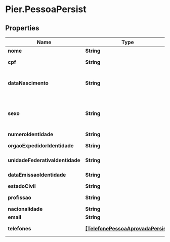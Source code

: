 # Pier.PessoaPersist

## Properties
Name | Type | Description | Notes
------------ | ------------- | ------------- | -------------
**nome** | **String** | Apresenta o Nome do Socio | 
**cpf** | **String** | N\u00C3\u00BAmero do CPF, quando PF. | [optional] 
**dataNascimento** | **String** | Data de Nascimento da Pessoa, quando PF, ou a Data de Abertura da Empresa, quando PJ. Essa data deve ser informada no formato aaaa-MM-dd. | [optional] 
**sexo** | **String** | C\u00C3\u00B3digo de identifica\u00C3\u00A7\u00C3\u00A3o do sexo da Pessoa, quando PF, sendo: (\&quot;M\&quot;: Masculino), (\&quot;F\&quot;: Feminino). | [optional] 
**numeroIdentidade** | **String** | N\u00C3\u00BAmero da Identidade. | [optional] 
**orgaoExpedidorIdentidade** | **String** | Org\u00C3\u00A3o expedidor da Identidade. | [optional] 
**unidadeFederativaIdentidade** | **String** | Sigla da Unidade Federativa de onde foi expedido a Identidade | [optional] 
**dataEmissaoIdentidade** | **String** | Data emiss\u00C3\u00A3o da Identidade | [optional] 
**estadoCivil** | **String** | Estado civil do s\u00C3\u00B3cio | [optional] 
**profissao** | **String** | Profiss\u00C3\u00A3o do s\u00C3\u00B3cio | [optional] 
**nacionalidade** | **String** | Nacionalidade do s\u00C3\u00B3cio | [optional] 
**email** | **String** | Email do s\u00C3\u00B3cio | [optional] 
**telefones** | [**[TelefonePessoaAprovadaPersist]**](TelefonePessoaAprovadaPersist.md) | Informa os telefones do s\u00C3\u00B3cio | [optional] 


